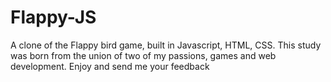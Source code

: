 # Flappy-JS
A clone of the Flappy bird game, built in Javascript, HTML, CSS.  This study was born from the union of two of my passions, games and web development.  Enjoy and send me your feedback
